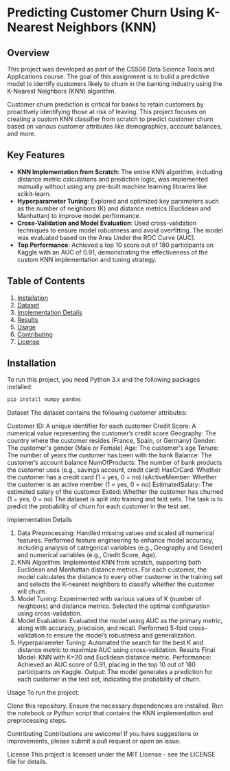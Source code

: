 # Predicting Customer Churn Using K-Nearest Neighbors (KNN)

## Overview
This project was developed as part of the CS506 Data Science Tools and Applications course. The goal of this assignment is to build a predictive model to identify customers likely to churn in the banking industry using the K-Nearest Neighbors (KNN) algorithm.

Customer churn prediction is critical for banks to retain customers by proactively identifying those at risk of leaving. This project focuses on creating a custom KNN classifier from scratch to predict customer churn based on various customer attributes like demographics, account balances, and more.

## Key Features
- **KNN Implementation from Scratch**: The entire KNN algorithm, including distance metric calculations and prediction logic, was implemented manually without using any pre-built machine learning libraries like scikit-learn.
- **Hyperparameter Tuning**: Explored and optimized key parameters such as the number of neighbors (K) and distance metrics (Euclidean and Manhattan) to improve model performance.
- **Cross-Validation and Model Evaluation**: Used cross-validation techniques to ensure model robustness and avoid overfitting. The model was evaluated based on the Area Under the ROC Curve (AUC).
- **Top Performance**: Achieved a top 10 score out of 180 participants on Kaggle with an AUC of 0.91, demonstrating the effectiveness of the custom KNN implementation and tuning strategy.

## Table of Contents
1. [Installation](#installation)
2. [Dataset](#dataset)
3. [Implementation Details](#implementation-details)
4. [Results](#results)
5. [Usage](#usage)
6. [Contributing](#contributing)
7. [License](#license)

## Installation
To run this project, you need Python 3.x and the following packages installed:

```bash
pip install numpy pandas
```

Dataset
The dataset contains the following customer attributes:

Customer ID: A unique identifier for each customer
Credit Score: A numerical value representing the customer’s credit score
Geography: The country where the customer resides (France, Spain, or Germany)
Gender: The customer's gender (Male or Female)
Age: The customer's age
Tenure: The number of years the customer has been with the bank
Balance: The customer’s account balance
NumOfProducts: The number of bank products the customer uses (e.g., savings account, credit card)
HasCrCard: Whether the customer has a credit card (1 = yes, 0 = no)
IsActiveMember: Whether the customer is an active member (1 = yes, 0 = no)
EstimatedSalary: The estimated salary of the customer
Exited: Whether the customer has churned (1 = yes, 0 = no)
The dataset is split into training and test sets. The task is to predict the probability of churn for each customer in the test set.

Implementation Details
1. Data Preprocessing:
Handled missing values and scaled all numerical features.
Performed feature engineering to enhance model accuracy, including analysis of categorical variables (e.g., Geography and Gender) and numerical variables (e.g., Credit Score, Age).
2. KNN Algorithm:
Implemented KNN from scratch, supporting both Euclidean and Manhattan distance metrics.
For each customer, the model calculates the distance to every other customer in the training set and selects the K-nearest neighbors to classify whether the customer will churn.
3. Model Tuning:
Experimented with various values of K (number of neighbors) and distance metrics.
Selected the optimal configuration using cross-validation.
4. Model Evaluation:
Evaluated the model using AUC as the primary metric, along with accuracy, precision, and recall.
Performed 5-fold cross-validation to ensure the model’s robustness and generalization.
5. Hyperparameter Tuning:
Automated the search for the best K and distance metric to maximize AUC using cross-validation.
Results
Final Model: KNN with K=20 and Euclidean distance metric.
Performance: Achieved an AUC score of 0.91, placing in the top 10 out of 180 participants on Kaggle.
Output: The model generates a prediction for each customer in the test set, indicating the probability of churn.

Usage
To run the project:

Clone this repository.
Ensure the necessary dependencies are installed.
Run the notebook or Python script that contains the KNN implementation and preprocessing steps.

Contributing
Contributions are welcome! If you have suggestions or improvements, please submit a pull request or open an issue.

License
This project is licensed under the MIT License - see the LICENSE file for details.